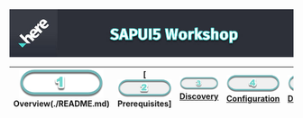 <img src="/images/workshop_sapui5.jpg" width="890" />

| ![Overview](/images/01.png)<br>Overview(./README.md) | [![Prerequisites](/images/02_off.png)<br>Prerequisites] | [![Discovery](/images/03_off.png)<br>Discovery](./03.md) | [![Configuration](/images/04_off.png)<br>Configuration](./04.md) | [![Development](/images/05_off.png)<br>Development](./05.md)
| :---: | :---: | :---: | :---: | :---: |
